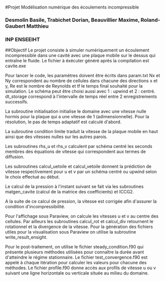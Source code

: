 #Projet Modélisation numérique des écoulements incompressible
### Desmolin Basile, Trabichet Dorian, Beauvillier Maxime, Roland-Gaubert Matthieu
### INP ENSEEIHT


##Objectif
Le projet consiste à simuler numériquement un écoulement incompressible dans une cavité avec une plaque mobile sur le dessus qui entraîne le fluide. Le fichier à éxécuter généré après la compilation est cavite.exe

Pour lancer le code, les paramètres doivent être écrits dans param.txt Nx et Ny correspondent au nombre de cellules dans chacune des directions x et y, Re est le nombre de Reynolds et tf le temps final souhaité pour la simulation. Le schéma peut être choisi aussi avec 1 : upwind et 2 : centré. dt_storage correspond à l'intervalle de temps réel entre 2 enregistrements successifs.

La subroutine initialisation initialise le domaine avec une vitesse nulle hormis pour la plaque qui a une vitesse de 1 (adimensionnelle). Pour la résolution, le pas de temps adaptatif est calculé d'abord.

La subroutine condition limite traduit la vitesse de la plaque mobile en haut ainsi que des vitesses nulles sur les autres parois.

Les subroutines rhs_u et rhs_v calculent par schéma centré les seconds membres des équations de vitesse qui correspondent aux termes de diffusion.

Les subroutines calcul_uetoile et calcul_vetoile donnent la prédiction de vitesse respectivement pour u et v par un schéma centré ou upwind selon le choix effectué au début.

Le calcul de la pression à l'instant suivant se fait via les subroutines matgen_cavite (calcul de la matrice des coefficients) et ICCG2.

A la suite de ce calcul de pression, la vitesse est corrigée afin d'assurer la condition d'incompressibilité.

Pour l'affichage sous Paraview, on calcule les vitesses u et v au centre des cellules. Par ailleurs les subroutines calcul_rot et calcul_div retournent le rotationnel et la divergence de la vitesse. Pour la génération des fichiers utiles pour la visualisation sous Paraview on utilise la subroutine write_result_ensight.

Pour le post-traitement, on utilise le fichier steady_condition.f90 qui présente plusieurs méthodes utilisées pour connaître la durée avant d'atteindre le régime stationnaire. Le fichier test_convergence.f90 est appelé à chaque itération pour calculer les valeurs pour chacune des méthodes. Le fichier profile.f90 donne accès aux profils de vitesse u ou v suivant une ligne horizontale ou verticale située au milieu du domaine.
